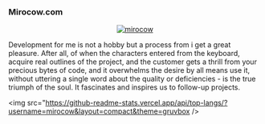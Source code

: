 ### Mirocow.com

<p align="center"> <a href="https://github.com/ryo-ma/github-profile-trophy"><img src="https://github-profile-trophy.vercel.app/?username=mirocow" alt="mirocow" /></a></p>

Development for me is not a hobby but a process from i get a great pleasure. After all, of when the characters entered from the keyboard, acquire real outlines of the project, and the customer gets a thrill from your precious bytes of code, and it overwhelms the desire by all means use it, without uttering a single word about the quality or deficiencies - is the true triumph of the soul. It fascinates and inspires us to follow-up projects.

<img src="https://github-readme-stats.vercel.app/api/top-langs/?username=mirocow&layout=compact&theme=gruvbox />
